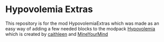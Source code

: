 Hypovolemia Extras
==================

This repository is for the mod HypovolemiaExtras which was made as an easy way of adding a few needed blocks to the modpack [Hypovolemia](http://github.com/MyM-ModpackTeam/hypovolemia) which is created by [caithleen](http://github.com/drz2k) and [MineYourMind](http://github.com/MyM-ModpackTeam)